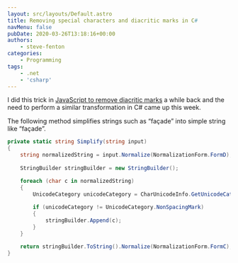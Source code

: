 ```yaml
---
layout: src/layouts/Default.astro
title: Removing special characters and diacritic marks in C#
navMenu: false
pubDate: 2020-03-26T13:18:16+00:00
authors:
    - steve-fenton
categories:
    - Programming
tags:
    - .net
    - 'csharp'
---
```


I did this trick in [JavaScript to remove diacritic marks](/2019/09/simplify-strings-for-comparison-by-removing-special-characters-and-diacritic-marks/) a while back and the need to perform a similar transformation in C# came up this week.

The following method simplifies strings such as “façade” into simple string like “façade”.

```csharp
private static string Simplify(string input) 
{
    string normalizedString = input.Normalize(NormalizationForm.FormD);
  
    StringBuilder stringBuilder = new StringBuilder();

    foreach (char c in normalizedString)
    {
        UnicodeCategory unicodeCategory = CharUnicodeInfo.GetUnicodeCategory(c);
      
        if (unicodeCategory != UnicodeCategory.NonSpacingMark)
        {
            stringBuilder.Append(c);
        }
    }

    return stringBuilder.ToString().Normalize(NormalizationForm.FormC);
}
```